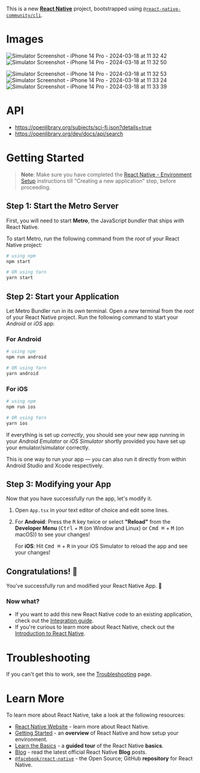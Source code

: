 This is a new [**React Native**](https://reactnative.dev) project, bootstrapped using [`@react-native-community/cli`](https://github.com/react-native-community/cli).

# Images
![Simulator Screenshot - iPhone 14 Pro - 2024-03-18 at 11 32 42](https://github.com/saurabhkumar130/elibrary/assets/100782060/6e176d8d-5c63-43cf-a249-329c78608448)
![Simulator Screenshot - iPhone 14 Pro - 2024-03-18 at 11 32 50](https://github.com/saurabhkumar130/elibrary/assets/100782060/30d4c874-4fd1-410c-8ba2-128c0934cf07)

![Simulator Screenshot - iPhone 14 Pro - 2024-03-18 at 11 32 53](https://github.com/saurabhkumar130/elibrary/assets/100782060/c76602ba-97c0-4f98-b2ab-8df942b32945)
![Simulator Screenshot - iPhone 14 Pro - 2024-03-18 at 11 33 24](https://github.com/saurabhkumar130/elibrary/assets/100782060/8f069b98-189d-49e0-9c26-6727df17583e)
![Simulator Screenshot - iPhone 14 Pro - 2024-03-18 at 11 33 39](https://github.com/saurabhkumar130/elibrary/assets/100782060/99dc3902-daef-47c8-b584-baa9a6f1273c)


# API
- https://openlibrary.org/subjects/sci-fi.json?details=true
- https://openlibrary.org/dev/docs/api/search
  
# Getting Started

>**Note**: Make sure you have completed the [React Native - Environment Setup](https://reactnative.dev/docs/environment-setup) instructions till "Creating a new application" step, before proceeding.

## Step 1: Start the Metro Server

First, you will need to start **Metro**, the JavaScript _bundler_ that ships _with_ React Native.

To start Metro, run the following command from the _root_ of your React Native project:

```bash
# using npm
npm start

# OR using Yarn
yarn start
```

## Step 2: Start your Application

Let Metro Bundler run in its _own_ terminal. Open a _new_ terminal from the _root_ of your React Native project. Run the following command to start your _Android_ or _iOS_ app:

### For Android

```bash
# using npm
npm run android

# OR using Yarn
yarn android
```

### For iOS

```bash
# using npm
npm run ios

# OR using Yarn
yarn ios
```

If everything is set up _correctly_, you should see your new app running in your _Android Emulator_ or _iOS Simulator_ shortly provided you have set up your emulator/simulator correctly.

This is one way to run your app — you can also run it directly from within Android Studio and Xcode respectively.

## Step 3: Modifying your App

Now that you have successfully run the app, let's modify it.

1. Open `App.tsx` in your text editor of choice and edit some lines.
2. For **Android**: Press the <kbd>R</kbd> key twice or select **"Reload"** from the **Developer Menu** (<kbd>Ctrl</kbd> + <kbd>M</kbd> (on Window and Linux) or <kbd>Cmd ⌘</kbd> + <kbd>M</kbd> (on macOS)) to see your changes!

   For **iOS**: Hit <kbd>Cmd ⌘</kbd> + <kbd>R</kbd> in your iOS Simulator to reload the app and see your changes!

## Congratulations! :tada:

You've successfully run and modified your React Native App. :partying_face:

### Now what?

- If you want to add this new React Native code to an existing application, check out the [Integration guide](https://reactnative.dev/docs/integration-with-existing-apps).
- If you're curious to learn more about React Native, check out the [Introduction to React Native](https://reactnative.dev/docs/getting-started).

# Troubleshooting

If you can't get this to work, see the [Troubleshooting](https://reactnative.dev/docs/troubleshooting) page.

# Learn More

To learn more about React Native, take a look at the following resources:

- [React Native Website](https://reactnative.dev) - learn more about React Native.
- [Getting Started](https://reactnative.dev/docs/environment-setup) - an **overview** of React Native and how setup your environment.
- [Learn the Basics](https://reactnative.dev/docs/getting-started) - a **guided tour** of the React Native **basics**.
- [Blog](https://reactnative.dev/blog) - read the latest official React Native **Blog** posts.
- [`@facebook/react-native`](https://github.com/facebook/react-native) - the Open Source; GitHub **repository** for React Native.
